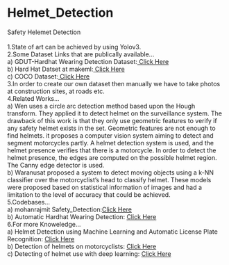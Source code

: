 # Helmet_Detection
Safety Helemet Detection<br/>                                                                                                                                                     
1.State of art can be achieved by using Yolov3.<br/>
2.Some Dataset Links that are publically available...<br/>
a) GDUT-Hardhat Wearing Detection Dataset:[ Click Here](https://github.com/wujixiu/helmet-detection)<br/>
b) Hard Hat Datset at makeml:[ Click Here](https://makeml.app/datasets/hard-hat-workers)<br/>
c) COCO Dataset:[ Click Here](https://cocodataset.org/#home)<br/>
3.In order to create our own dataset then manually we have to take photos at construction sites, at roads etc.<br/>
4.Related Works...<br/>
a) Wen uses a circle arc detection method based upon the Hough transform. They applied it to detect helmet on the surveillance system. The drawback of this work is that they only use geometric features to verify if any safety helmet exists in the set. Geometric features are not enough to find helmets. it proposes a computer vision system aiming to detect and segment motorcycles partly. A helmet detection system is used, and the helmet presence verifies that there is a motorcycle. In order to detect the helmet presence, the  edges are computed on the possible helmet region. The Canny edge detector is used.<br/>
b) Waranusat  proposed a system to detect moving objects using a k-NN classifier over the motorcyclist’s head to classify helmet. These models were proposed based on statistical information of images and had a limitation to the level of accuracy that could be achieved. <br/>
5.Codebases...<br/>
a) mohanrajmit Safety_Detection:[Click Here](https://github.com/mohanrajmit/Safety_Detection)<br/>
b) Automatic Hardhat Wearing Detection: [Click Here](https://github.com/wujixiu/helmet-detection)<br/>
6.For more Knoweledge...<br/>
a) Helmet Detection using Machine Learning and Automatic License Plate Recognition: [Click Here](https://www.irjet.net/archives/V6/i12/IRJET-V6I1214.pdf)<br/>
b) Detection of helmets on motorcyclists: [Click Here](https://www.iith.ac.in/~ckm/pdfs/conf_8.pdf)<br/>
c) Detecting of helmet use with deep learning: [Click Here](https://arxiv.org/pdf/1910.13232.pdf)



